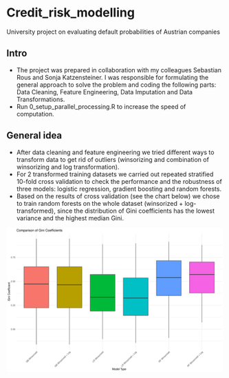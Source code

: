 # Credit_risk_modelling
University project on evaluating default probabilities of Austrian companies
## Intro
- The project was prepared in collaboration with my colleagues Sebastian Rous and Sonja Katzensteiner. I was responsible for formulating the general approach to solve the problem and coding the following parts: Data Cleaning, Feature Engineering, Data Imputation and Data Transformations.
- Run 0_setup_parallel_processing.R to increase the speed of computation.
## General idea
- After data cleaning and feature engineering we tried different ways to transform data to get rid of outliers (winsorizing and combination of winsorizing and log transformation).
- For 2 transformed training datasets we carried out repeated stratified 10-fold cross validation to check the performance and the robustness of three models: logistic regression, gradient boosting and random forests.
- Based on the results of cross validation (see the chart below) we chose to train random forests on the whole dataset (winsorized + log-transformed), since the distribution of Gini coefficients has the lowest variance and the highest median Gini.

![Project Screenshot](images/CV_Gini.png)
